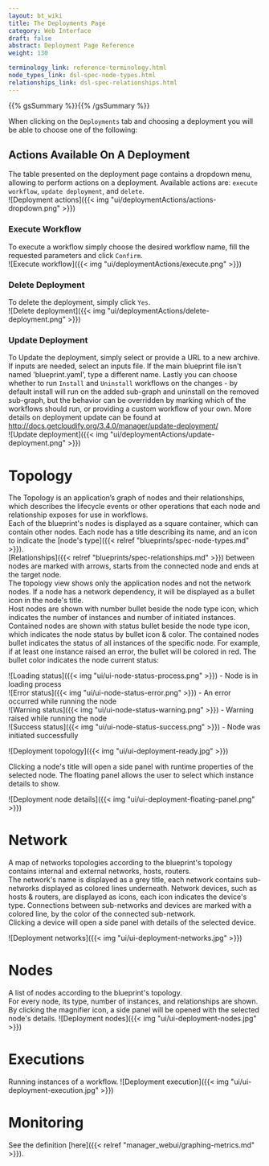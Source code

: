 ```yaml
---
layout: bt_wiki
title: The Deployments Page
category: Web Interface
draft: false
abstract: Deployment Page Reference
weight: 130

terminology_link: reference-terminology.html
node_types_link: dsl-spec-node-types.html
relationships_link: dsl-spec-relationships.html
---
```

{{% gsSummary %}}{{% /gsSummary %}}

When clicking on the `Deployments` tab and choosing a deployment you will be able to choose one of the following:

## Actions Available On A Deployment
The table presented on the deployment page contains a dropdown menu, allowing to perform actions on a deployment. Available actions are: `execute workflow`, `update deployment`, and `delete`.<br/>
![Deployment actions]({{< img "ui/deploymentActions/actions-dropdown.png" >}})

### Execute Workflow
To execute a workflow simply choose the desired workflow name, fill the requested parameters and click `Confirm`.<br/>
![Execute workflow]({{< img "ui/deploymentActions/execute.png" >}})

### Delete Deployment
To delete the deployment, simply click `Yes`.<br/>
![Delete deployment]({{< img "ui/deploymentActions/delete-deployment.png" >}})

### Update Deployment
To Update the deployment, simply select or provide a URL to a new archive. If inputs are needed, select an inputs file. If the main blueprint file isn't named 'blueprint.yaml', type a different name. Lastly you can choose whether to run `Install` and `Uninstall` workflows on the changes  - by default install will run on the added sub-graph and uninstall on the removed sub-graph, but the behavior can be overridden by marking which of the workflows should run, or providing a custom workflow of your own. More details on deployment update can be found at <http://docs.getcloudify.org/3.4.0/manager/update-deployment/> <br/>
![Update deployment]({{< img "ui/deploymentActions/update-deployment.png" >}})

# Topology
The Topology is an application’s graph of nodes and their relationships, which describes the lifecycle events or other operations that each node and relationship exposes for use in workflows.<br>
Each of the blueprint's nodes is displayed as a square container, which can contain other nodes. Each node has a title describing its name, and an icon to indicate the [node's type]({{< relref "blueprints/spec-node-types.md" >}}).<br>
[Relationships]({{< relref "blueprints/spec-relationships.md" >}}) between nodes are marked with arrows, starts from the connected node and ends at the target node.<br>
The topology view shows only the application nodes and not the network nodes. If a node has a network dependency, it will be displayed as a bullet icon in the node's title.<br>
Host nodes are shown with number bullet beside the node type icon, which indicates the number of instances and number of initiated instances. Contained nodes are shown with status bullet beside the node type icon, which indicates the node status by bullet icon & color.
The contained nodes bullet indicates the status of all instances of the specific node. For example, if at least one instance raised an error, the bullet will be colored in red.
The bullet color indicates the node current status:<br>

![Loading status]({{< img "ui/ui-node-status-process.png" >}}) - Node is in loading process<br>
![Error status]({{< img "ui/ui-node-status-error.png" >}}) - An error occurred while running the node<br>
![Warning status]({{< img "ui/ui-node-status-warning.png" >}}) - Warning raised while running the node<br>
![Success status]({{< img "ui/ui-node-status-success.png" >}}) - Node was initiated successfully<br>

![Deployment topology]({{< img "ui/ui-deployment-ready.jpg" >}})

Clicking a node's title will open a side panel with runtime properties of the selected node. The floating panel allows the user to select which instance details to show.<br>

![Deployment node details]({{< img "ui/ui-deployment-floating-panel.png" >}})

# Network
A map of networks topologies according to the blueprint's topology contains internal and external networks, hosts, routers.<br/>
The network's name is displayed as a grey title, each network contains sub-networks displayed as colored lines underneath.
Network devices, such as hosts & routers, are displayed as icons, each icon indicates the device's type.
Connections between sub-networks and devices are marked with a colored line, by the color of the connected sub-network.<br>
Clicking a device will open a side panel with details of the selected device.<br>

![Deployment networks]({{< img "ui/ui-deployment-networks.jpg" >}})

# Nodes
A list of nodes according to the blueprint's topology.<br/>
For every node, its type, number of instances, and relationships are shown. By clicking the magnifier icon, a side panel will be opened with the selected node's details.
![Deployment nodes]({{< img "ui/ui-deployment-nodes.jpg" >}})

# Executions
Running instances of a workflow.
![Deployment execution]({{< img "ui/ui-deployment-execution.jpg" >}})

# Monitoring
See the definition [here]({{< relref "manager_webui/graphing-metrics.md" >}}).
